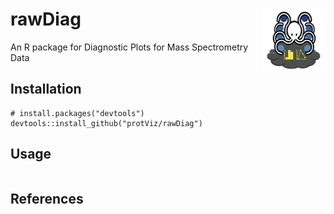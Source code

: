 # rawDiag <img src="inst/shiny/demo/www/octopussy.png" align="right" width="100px" />

An R package for Diagnostic Plots for Mass Spectrometry Data


## Installation

```{r}
# install.packages("devtools")
devtools::install_github("protViz/rawDiag")
```


## Usage

```{r}

```

## References


